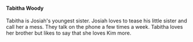 
#### Tabitha Woody

Tabitha is Josiah's youngest sister. Josiah loves to tease his little sister and call her a mess. They talk on the phone a few times a week. Tabitha loves her brother but likes to say that she loves Kim more.
